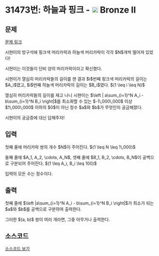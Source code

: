 # 31473번: 하늘과 핑크 - <img src="https://static.solved.ac/tier_small/4.svg" style="height:20px" /> Bronze II

<!-- performance -->

<!-- 문제 제출 후 깃허브에 푸시를 했을 때 제출한 코드의 성능이 입력될 공간입니다.-->

<!-- end -->

## 문제

[문제 링크](https://boj.kr/31473)


<p>시현이의 방구석에 핑크색 머리카락과 하늘색 머리카락이 각각 $N$개씩 떨어져 있었다!</p>

<p>시현이는 이것들이 단비 양의 머리카락이라고 확신했다.</p>

<p>시현이가 열심히 머리카락들의 길이를 잰 결과 $i$번째 핑크색 머리카락의 길이는 $A_i$였고, $i$번째 하늘색 머리카락의 길이는 $B_i$였다. $(1 \leq i \leq N)$</p>

<p>열심히 머리카락들의 길이를 재고 나니 시현이는 $\left | a\sum_{i=1}^N A_i - b\sum_{i=1}^N B_i \right|$를 최소화할 수 있는 $-1\,000\,000$ 이상 $1\,000\,000$ 이하의 $0$이 아닌 정수 $a$와 $b$가 무엇인지 궁금해졌다.</p>

<p>시현이의 궁금증에 대신 답해주자!</p>



## 입력


<p>첫째 줄에 머리카락 쌍의 개수 $N$이 주어진다. $(1 \leq N \leq 1\,000)$</p>

<p>둘째 줄에 $A_1, A_2, \cdots, A_N$, 셋째 줄에 $B_1, B_2, \cdots, B_N$이 공백으로 구분되어 주어진다. $(1 \leq A_i, B_i \leq 100)$</p>

<p>입력의 모든 수는 정수이다.</p>



## 출력


<p>첫째 줄에 $\left |a\sum_{i=1}^N A_i - b\sum_{i=1}^N B_i \right|$가 최소가 되는 $a$와 $b$를 공백으로 구분하여 출력한다.</p>

<p>그러한 $(a, b)$ 쌍이 여러 개라면, 그중 아무거나 출력한다.</p>



## 소스코드

[소스코드 보기](하늘과%20핑크.py)